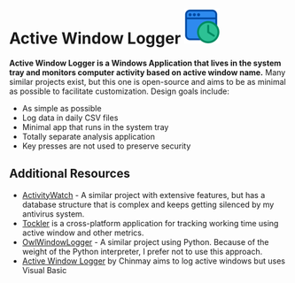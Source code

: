 # Active Window Logger ![](dev/logo/logo-small.png)

**Active Window Logger is a Windows Application that lives in the system tray and monitors computer activity based on active window name.** Many similar projects exist, but this one is open-source and aims to be as minimal as possible to facilitate customization. Design goals include:

* As simple as possible
* Log data in daily CSV files
* Minimal app that runs in the system tray
* Totally separate analysis application
* Key presses are not used to preserve security

## Additional Resources
* [ActivityWatch](https://activitywatch.net/) - A similar project with extensive features, but has a database structure that is complex and keeps getting silenced by my antivirus system.
* [Tockler](https://tockler.trimatech.dev/) is a cross-platform application for tracking working time using active window and other metrics.
* [OwlWindowLogger](https://github.com/seanbuscay/owlwindowlogger) - A similar project using Python. Because of the weight of the Python interpreter, I prefer not to use this approach.
* [Active Window Logger](https://github.com/TheCodeArtist/Active-Window-Logger) by Chinmay aims to log active windows but uses Visual Basic